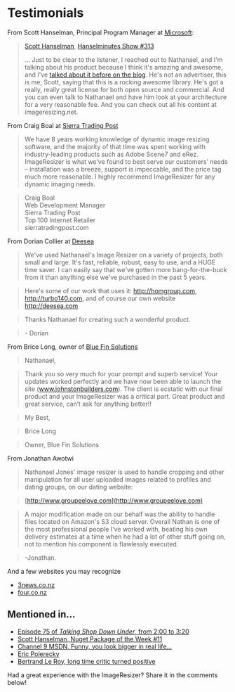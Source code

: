 # Testimonials

From Scott Hanselman, Principal Program Manager at [Microsoft](http://microsoft.com):

> [Scott Hanselman](http://hanselman.com), [Hanselminutes Show #313](http://www.hanselminutes.com/313/deep-inside-image-resizing-and-scaling-with-aspnet-and-iis-with-imageresizingnet-author-na)
>
> ... Just to be clear to the listener, I reached out to Nathanael, and I'm talking about his product because I think it's amazing and awesome, and I've [talked about it before on the blog](
http://www.hanselman.com/blog/NuGetPackageOfWeek11ImageResizerEnablesCleanClearImageResizingInASPNET.aspx). He's not an advertiser, this is me, Scott, saying that this is a rocking awesome library. He's got a really, really great license for both open source and commercial. And you can even talk to Nathanael and have him look at your architecture for a very reasonable fee. And you can check out all his content at imageresizing.net.

From Craig Boal at [Sierra Trading Post](http://sierratradingpost.com)

>We have 8 years working knowledge of dynamic image resizing software, and the majority of that time was spent working with industry-leading products such as Adobe Scene7 and eRez.  ImageResizer is what we’ve found to best serve our customers’ needs – installation was a breeze, support is impeccable, and the price tag much more reasonable.  I highly recommend ImageResizer for any dynamic imaging needs.
 
>Craig Boal <br />
>Web Development Manager <br />
>Sierra Trading Post <br />
>Top 100 Internet Retailer <br />
>sierratradingpost.com <br />


From Dorian Collier at [Deesea](http://deesea.com)

>We've used Nathanael's Image Resizer on a variety of projects, both small and large. It's fast, reliable, robust, easy to use, and a HUGE time saver. I can easily say that we've gotten more bang-for-the-buck from it than anything else we've purchased in the past 5 years.

>Here's some of our work that uses it: http://homgroup.com, http://turbo140.com, and of course our own website http://deesea.com 

> Thanks Nathanael for creating such a wonderful product.

> \- Dorian


From Brice Long, owner of [Blue Fin Solutions](http://bluefinsol.com/)

>Nathanael,

>Thank you so very much for your prompt and superb service!  Your updates worked perfectly and we have now been able to launch the site (www.johnstonbuilders.com).  The client is ecstatic with our final product and your ImageResizer was a critical part. Great product and great service, can’t ask for anything better!!  

>My Best,

>Brice Long

>Owner, Blue Fin Solutions


From Jonathan Awotwi

>Nathanael Jones' image resizer is used to handle cropping and other manipulation for all user uploaded images related to profiles and dating groups, on our dating website:

>[http://www.groupeelove.com](http://www.groupeelove.com)

>A major modification made on our behalf was the ability to handle files located on Amazon's S3 cloud server. Overall Nathan is one of the most professional people I've worked with, beating his own delivery estimates at a time when he had a lot of other stuff going on, not to mention his component is flawlessly executed. 

>-Jonathan.


And a few websites you may recognize

* [3news.co.nz](http://3news.co.nz)
* [four.co.nz](http://www.four.co.nz)


## Mentioned in...

* [Episode 75 of *Talking Shop Down Under*, from 2:00 to 3:20](http://www.talkingshopdownunder.com/2011/11/episode-75-sailing-with-this-ship-of.html)
* [Scott Hanselman, Nuget Package of the Week #11](http://www.hanselman.com/blog/NuGetPackageOfWeek11ImageResizerEnablesCleanClearImageResizingInASPNET.aspx)
* [Channel 9 MSDN, Funny, you look bigger in real life... ](http://channel9.msdn.com/coding4fun/blog/Funny-you-look-bigger-in-real-life-Server-side-image-resizing-with-the-free-and-open-source-ImageRes)
* [Eric Polerecky](http://eric.polerecky.com/asp-net-image-resizing/)
* [Bertrand Le Roy, long time critic turned positive](http://weblogs.asp.net/bleroy/archive/2011/10/22/state-of-net-image-resizing-how-does-imageresizer-do.aspx)


Had a great experience with the ImageResizer? Share it in the comments below!



